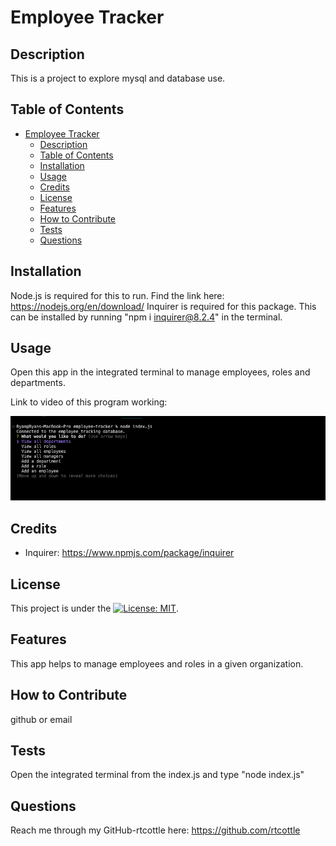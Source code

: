# Employee Tracker

## Description

This is a project to explore mysql and database use.

## Table of Contents

- [Employee Tracker](#employee-tracker)
  - [Description](#description)
  - [Table of Contents](#table-of-contents)
  - [Installation](#installation)
  - [Usage](#usage)
  - [Credits](#credits)
  - [License](#license)
  - [Features](#features)
  - [How to Contribute](#how-to-contribute)
  - [Tests](#tests)
  - [Questions](#questions)

## Installation

Node.js is required for this to run. Find the link here: https://nodejs.org/en/download/
Inquirer is required for this package. This can be installed by running "npm i inquirer@8.2.4" in the terminal.

## Usage

Open this app in the integrated terminal to manage employees, roles and departments.

Link to video of this program working:

![screenshot of possible result](./screenshot.png)

## Credits

- Inquirer: https://www.npmjs.com/package/inquirer

## License

This project is under the [![License: MIT](https://img.shields.io/badge/License-MIT-yellow.svg)](https://opensource.org/licenses/MIT).

## Features

This app helps to manage employees and roles in a given organization.

## How to Contribute

github or email

## Tests

Open the integrated terminal from the index.js and type "node index.js"

## Questions

Reach me through my GitHub-rtcottle here: https://github.com/rtcottle
